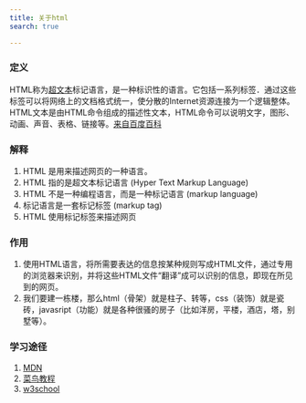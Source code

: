 ```yaml
---
title: 关于html
search: true

---
```


### 定义

HTML称为[超文本](https://baike.baidu.com/item/%E8%B6%85%E6%96%87%E6%9C%AC/2832422)标记语言，是一种标识性的语言。它包括一系列标签．通过这些标签可以将网络上的文档格式统一，使分散的Internet资源连接为一个逻辑整体。HTML文本是由HTML命令组成的描述性文本，HTML命令可以说明文字，图形、动画、声音、表格、链接等。[来自百度百科](https://baike.baidu.com/item/HTML/97049?fr=aladdin)

### 解释

1. HTML 是用来描述网页的一种语言。
2. HTML 指的是超文本标记语言 (Hyper Text Markup Language)
3. HTML 不是一种编程语言，而是一种标记语言 (markup language)
4. 标记语言是一套标记标签 (markup tag)
5. HTML 使用标记标签来描述网页

### 作用

1. 使用HTML语言，将所需要表达的信息按某种规则写成HTML文件，通过专用的浏览器来识别，并将这些HTML文件“翻译”成可以识别的信息，即现在所见到的网页。
2. 我们要建一栋楼，那么html（骨架）就是柱子、转等，css（装饰）就是瓷砖，javasript（功能）就是各种很骚的房子（比如洋房，平楼，酒店，塔，别墅等）。

### 学习途径
1. [MDN](https://developer.mozilla.org/zh-CN/docs/Web/HTML)
2. [菜鸟教程](https://www.runoob.com/html/html-tutorial.html)
3. [w3school](https://www.w3school.com.cn/html/index.asp)

